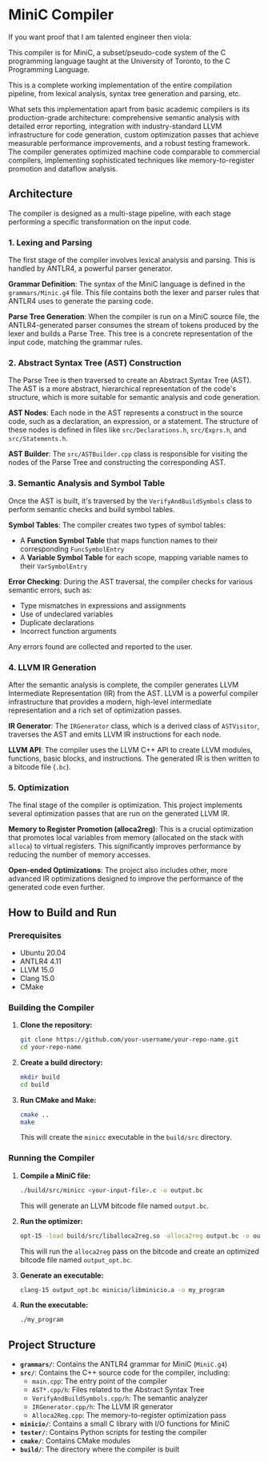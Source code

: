 # MiniC Compiler

If you want proof that I am talented engineer then viola:

This compiler is for MiniC, a subset/pseudo-code system of the C programming language taught at the University of Toronto, to the C Programming Language. 

This is a complete working implementation of the entire compilation pipeline, from lexical analysis, syntax tree generation and parsing, etc. 

What sets this implementation apart from basic academic compilers is its production-grade architecture: comprehensive semantic analysis with detailed error reporting, integration with industry-standard LLVM infrastructure for code generation, custom optimization passes that achieve measurable performance improvements, and a robust testing framework. The compiler generates optimized machine code comparable to commercial compilers, implementing sophisticated techniques like memory-to-register promotion and dataflow analysis.

## Architecture

The compiler is designed as a multi-stage pipeline, with each stage performing a specific transformation on the input code.

### 1. Lexing and Parsing

The first stage of the compiler involves lexical analysis and parsing. This is handled by ANTLR4, a powerful parser generator.

**Grammar Definition**: The syntax of the MiniC language is defined in the `grammars/Minic.g4` file. This file contains both the lexer and parser rules that ANTLR4 uses to generate the parsing code.

**Parse Tree Generation**: When the compiler is run on a MiniC source file, the ANTLR4-generated parser consumes the stream of tokens produced by the lexer and builds a Parse Tree. This tree is a concrete representation of the input code, matching the grammar rules.

### 2. Abstract Syntax Tree (AST) Construction

The Parse Tree is then traversed to create an Abstract Syntax Tree (AST). The AST is a more abstract, hierarchical representation of the code's structure, which is more suitable for semantic analysis and code generation.

**AST Nodes**: Each node in the AST represents a construct in the source code, such as a declaration, an expression, or a statement. The structure of these nodes is defined in files like `src/Declarations.h`, `src/Exprs.h`, and `src/Statements.h`.

**AST Builder**: The `src/ASTBuilder.cpp` class is responsible for visiting the nodes of the Parse Tree and constructing the corresponding AST.

### 3. Semantic Analysis and Symbol Table

Once the AST is built, it's traversed by the `VerifyAndBuildSymbols` class to perform semantic checks and build symbol tables.

**Symbol Tables**: The compiler creates two types of symbol tables:
- A **Function Symbol Table** that maps function names to their corresponding `FuncSymbolEntry`
- A **Variable Symbol Table** for each scope, mapping variable names to their `VarSymbolEntry`

**Error Checking**: During the AST traversal, the compiler checks for various semantic errors, such as:
- Type mismatches in expressions and assignments
- Use of undeclared variables
- Duplicate declarations
- Incorrect function arguments

Any errors found are collected and reported to the user.

### 4. LLVM IR Generation

After the semantic analysis is complete, the compiler generates LLVM Intermediate Representation (IR) from the AST. LLVM is a powerful compiler infrastructure that provides a modern, high-level intermediate representation and a rich set of optimization passes.

**IR Generator**: The `IRGenerator` class, which is a derived class of `ASTVisitor`, traverses the AST and emits LLVM IR instructions for each node.

**LLVM API**: The compiler uses the LLVM C++ API to create LLVM modules, functions, basic blocks, and instructions. The generated IR is then written to a bitcode file (`.bc`).

### 5. Optimization

The final stage of the compiler is optimization. This project implements several optimization passes that are run on the generated LLVM IR.

**Memory to Register Promotion (alloca2reg)**: This is a crucial optimization that promotes local variables from memory (allocated on the stack with `alloca`) to virtual registers. This significantly improves performance by reducing the number of memory accesses.

**Open-ended Optimizations**: The project also includes other, more advanced IR optimizations designed to improve the performance of the generated code even further.

## How to Build and Run

### Prerequisites

- Ubuntu 20.04
- ANTLR4 4.11
- LLVM 15.0
- Clang 15.0
- CMake

### Building the Compiler

1. **Clone the repository:**
   ```bash
   git clone https://github.com/your-username/your-repo-name.git
   cd your-repo-name
   ```

2. **Create a build directory:**
   ```bash
   mkdir build
   cd build
   ```

3. **Run CMake and Make:**
   ```bash
   cmake ..
   make
   ```

   This will create the `minicc` executable in the `build/src` directory.

### Running the Compiler

1. **Compile a MiniC file:**
   ```bash
   ./build/src/minicc <your-input-file>.c -o output.bc
   ```
   This will generate an LLVM bitcode file named `output.bc`.

2. **Run the optimizer:**
   ```bash
   opt-15 -load build/src/liballoca2reg.so -alloca2reg output.bc -o output_opt.bc
   ```
   This will run the `alloca2reg` pass on the bitcode and create an optimized bitcode file named `output_opt.bc`.

3. **Generate an executable:**
   ```bash
   clang-15 output_opt.bc minicio/libminicio.a -o my_program
   ```

4. **Run the executable:**
   ```bash
   ./my_program
   ```

## Project Structure

- **`grammars/`**: Contains the ANTLR4 grammar for MiniC (`MiniC.g4`)
- **`src/`**: Contains the C++ source code for the compiler, including:
  - `main.cpp`: The entry point of the compiler
  - `AST*.cpp/h`: Files related to the Abstract Syntax Tree
  - `VerifyAndBuildSymbols.cpp/h`: The semantic analyzer
  - `IRGenerator.cpp/h`: The LLVM IR generator
  - `Alloca2Reg.cpp`: The memory-to-register optimization pass
- **`minicio/`**: Contains a small C library with I/O functions for MiniC
- **`tester/`**: Contains Python scripts for testing the compiler
- **`cmake/`**: Contains CMake modules
- **`build/`**: The directory where the compiler is built